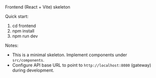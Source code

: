 Frontend (React + Vite) skeleton

Quick start:

1. cd frontend
2. npm install
3. npm run dev

Notes:
- This is a minimal skeleton. Implement components under `src/components`.
- Configure API base URL to point to `http://localhost:8080` (gateway) during development.

